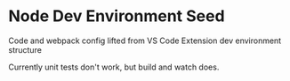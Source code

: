 # Node Dev Environment Seed

Code and webpack config lifted from VS Code Extension dev environment structure

Currently unit tests don't work, but build and watch does.

